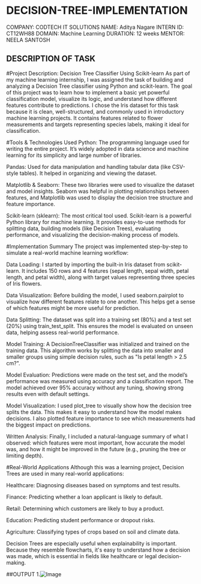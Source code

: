 # DECISION-TREE-IMPLEMENTATION
COMPANY: CODTECH IT SOLUTIONS 
NAME: Aditya Nagare
INTERN ID: CT12WH88 
DOMAIN: Machine Learning
DURATION: 12 weeks 
MENTOR: NEELA SANTOSH
## DESCRIPTION OF TASK
  #Project Description: 
Decision Tree Classifier Using Scikit-learn
As part of my machine learning internship, I was assigned the task of building and analyzing a Decision Tree classifier using Python and scikit-learn. The goal of this project was to learn how to implement a basic yet powerful classification model, visualize its logic, and understand how different features contribute to predictions. I chose the Iris dataset for this task because it is clean, well-structured, and commonly used in introductory machine learning projects. It contains features related to flower measurements and targets representing species labels, making it ideal for classification.


  #Tools & Technologies Used
Python: The programming language used for writing the entire project. It’s widely adopted in data science and machine learning for its simplicity and large number of libraries.

Pandas: Used for data manipulation and handling tabular data (like CSV-style tables). It helped in organizing and viewing the dataset.

Matplotlib & Seaborn: These two libraries were used to visualize the dataset and model insights. Seaborn was helpful in plotting relationships between features, and Matplotlib was used to display the decision tree structure and feature importance.

Scikit-learn (sklearn): The most critical tool used. Scikit-learn is a powerful Python library for machine learning. It provides easy-to-use methods for splitting data, building models (like Decision Trees), evaluating performance, and visualizing the decision-making process of models.



  #Implementation Summary
The project was implemented step-by-step to simulate a real-world machine learning workflow:

Data Loading:
I started by importing the built-in Iris dataset from scikit-learn. It includes 150 rows and 4 features (sepal length, sepal width, petal length, and petal width), along with target values representing three species of Iris flowers.

Data Visualization:
Before building the model, I used seaborn.pairplot to visualize how different features relate to one another. This helps get a sense of which features might be more useful for prediction.

Data Splitting:
The dataset was split into a training set (80%) and a test set (20%) using train_test_split. This ensures the model is evaluated on unseen data, helping assess real-world performance.

Model Training:
A DecisionTreeClassifier was initialized and trained on the training data. This algorithm works by splitting the data into smaller and smaller groups using simple decision rules, such as "Is petal length > 2.5 cm?".

Model Evaluation:
Predictions were made on the test set, and the model’s performance was measured using accuracy and a classification report. The model achieved over 95% accuracy without any tuning, showing strong results even with default settings.

Model Visualization:
I used plot_tree to visually show how the decision tree splits the data. This makes it easy to understand how the model makes decisions. I also plotted feature importance to see which measurements had the biggest impact on predictions.

Written Analysis:
Finally, I included a natural-language summary of what I observed: which features were most important, how accurate the model was, and how it might be improved in the future (e.g., pruning the tree or limiting depth).

  #Real-World Applications
Although this was a learning project, Decision Trees are used in many real-world applications:

Healthcare: Diagnosing diseases based on symptoms and test results.

Finance: Predicting whether a loan applicant is likely to default.

Retail: Determining which customers are likely to buy a product.

Education: Predicting student performance or dropout risks.

Agriculture: Classifying types of crops based on soil and climate data.

Decision Trees are especially useful when explainability is important. Because they resemble flowcharts, it's easy to understand how a decision was made, which is essential in fields like healthcare or legal decision-making.

##OUTPUT
1.![Image](https://github.com/user-attachments/assets/189f8fde-2b6b-44d9-ac2f-d9021ddf2a17)
